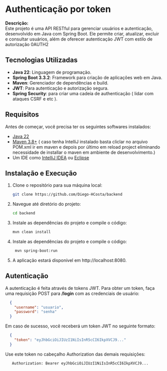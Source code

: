 # Authenticação por token 

**Descrição:**  
Este projeto é uma API RESTful para gerenciar usuários e autenticação, desenvolvido em Java com Spring Boot. Ele permite criar, atualizar, excluir e consultar usuários, além de oferecer autenticação JWT com estilo de autorização 0AUTH2

## Tecnologias Utilizadas

- **Java 22**: Linguagem de programação.
- **Spring Boot 3.3.2**: Framework para criação de aplicações web em Java.
- **Maven**: Gerenciador de dependências e build.
- **JWT**: Para autenticação e autorização segura.
- **Spring Security**: para criar uma cadeia de authenticação ( lidar com ataques CSRF e etc ).

## Requisitos

Antes de começar, você precisa ter os seguintes softwares instalados:

- [Java 22](https://www.oracle.com/java/technologies/downloads/)
- [Maven 3.8+](https://maven.apache.org/install.html) ( caso tenha IntelliJ instalado basta cliclar no arquivo POM.xml ir em maven e depois por último em reload project eliminando necessidade de installar o maven em ambiente de desenvolvimento.)
- Um IDE como [IntelliJ IDEA](https://www.jetbrains.com/idea/) ou [Eclipse](https://www.eclipse.org/downloads/)

## Instalação e Execução

1. Clone o repositório para sua máquina local:

   ```bash
   git clone https://github.com/Diego-HCosta/backend
2. Navegue até diretório do projeto:

   ```bash
   cd backend 
3. Instale as dependências do projeto e compile o código:
   ```bash
   mvn clean install
   
4. Instale as dependências do projeto e compile o código:
   ```bash
    mvn spring-boot:run

5. A aplicação estará disponível em http://localhost:8080.

## Autenticação
A autenticação é feita através de tokens JWT. Para obter um token, faça uma requisição POST para **/login** com as credenciais de usuário:
```json
  {
    "username": "usuario",
    "password": "senha"
  }
```
Em caso de sucesso, você receberá um token JWT no seguinte formato:
```json
  {
    "token": "eyJhbGciOiJIUzI1NiIsInR5cCI6IkpXVCJ9..."
  }
```
Use este token no cabeçalho Authorization das demais requisições:
```makefile
   Authorization: Bearer eyJhbGciOiJIUzI1NiIsInR5cCI6IkpXVCJ9...
```
